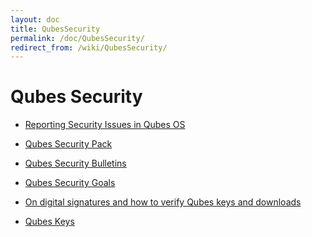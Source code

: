 ```yaml
---
layout: doc
title: QubesSecurity
permalink: /doc/QubesSecurity/
redirect_from: /wiki/QubesSecurity/
---
```


Qubes Security
==============

-   [Reporting Security Issues in Qubes OS](/wiki/SecurityPage)
-   [Qubes Security Pack](/wiki/SecurityPack)
-   [Qubes Security Bulletins](/wiki/SecurityBulletins)
-   [Qubes Security Goals](/wiki/SecurityGoals)
-   [On digital signatures and how to verify Qubes keys and downloads](/wiki/VerifyingSignatures)

-   [Qubes Keys](http://keys.qubes-os.org/keys/)

